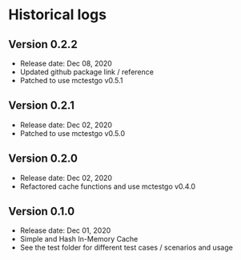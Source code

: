 # Historical logs

## Version 0.2.2

- Release date: Dec 08, 2020
- Updated github package link / reference
- Patched to use mctestgo v0.5.1

## Version 0.2.1

- Release date: Dec 02, 2020
- Patched to use mctestgo v0.5.0

## Version 0.2.0

- Release date: Dec 02, 2020
- Refactored cache functions and use mctestgo v0.4.0

## Version 0.1.0

- Release date: Dec 01, 2020
- Simple and Hash In-Memory Cache
- See the test folder for different test cases / scenarios and usage
